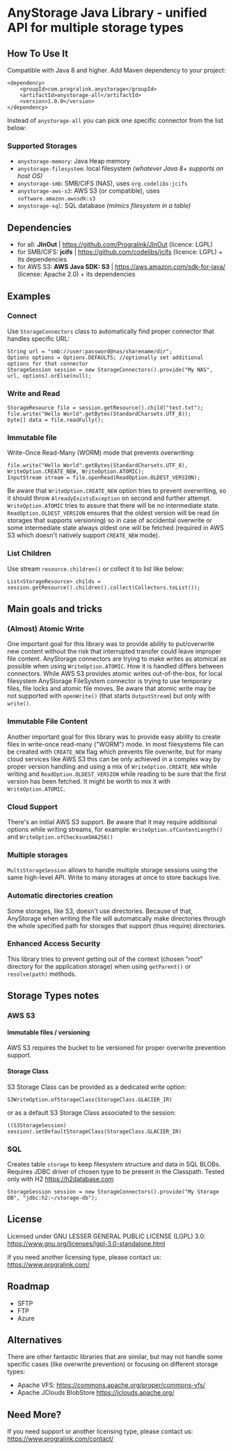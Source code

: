 # AnyStorage Java Library - unified API for multiple storage types


## How To Use It
Compatible with Java 8 and higher. Add Maven dependency to your project:
```
<dependency>
    <groupId>com.progralink.anystorage</groupId>
    <artifactId>anystorage-all</artifactId>
    <version>1.0.0</version>
</dependency>
```
Instead of `anystorage-all` you can pick one specific connector from the list below:


### Supported Storages
- `anystorage-memory`: Java Heap memory
- `anystorage-filesystem`: local filesystem *(whatever Java 8+ supports on host OS)*
- `anystorage-smb`: SMB/CIFS (NAS), uses `org.codelibs:jcifs`
- `anystorage-aws-s3`: AWS S3 (or compatible), uses `software.amazon.awssdk:s3`
- `anystorage-sql`: SQL database *(mimics filesystem in a table)*


## Dependencies
- for all: **JInOut** | https://github.com/Progralink/JInOut (licence: LGPL)
- for SMB/CIFS: **jcifs** | https://github.com/codelibs/jcifs (licence: LGPL) + its dependencies 
- for AWS S3: **AWS Java SDK: S3** | https://aws.amazon.com/sdk-for-java/ (license: Apache 2.0) + its dependencies 

## Examples

### Connect
Use `StorageConnectors` class to automatically find proper connector that handles specific URL: 
```
String url = "smb://user:password@nas/sharename/dir";
Options options = Options.DEFAULTS; //optionally set additional options for that connector
StorageSession session = new StorageConnectors().provide("My NAS", url, options).orElse(null);
```

### Write and Read
```
StorageResource file = session.getResource().child("test.txt");
file.write("Hello World".getBytes(StandardCharsets.UTF_8));
byte[] data = file.readFully();
```

### Immutable file
Write-Once Read-Many (WORM) mode that prevents overwriting:
```
file.write("Hello World".getBytes(StandardCharsets.UTF_8), WriteOption.CREATE_NEW, WriteOption.ATOMIC);
InputStream stream = file.openRead(ReadOption.OLDEST_VERSION);
``` 
Be aware that `WriteOption.CREATE_NEW` option tries to prevent overwriting, so it should throw `AlreadyExistsException` on second and further attempt. `WriteOption.ATOMIC` tries to assure that there will be no intermediate state. `ReadOption.OLDEST_VERSION` ensures that the oldest version will be read (in storages that supports versioning) so in case of accidental overwrite or some intermediate state always oldest one will be fetched (required in AWS S3 which doesn't natively support `CREATE_NEW` mode).  

### List Children
Use stream `resource.children()` or collect it to list like below:
```
List<StorageResource> childs = session.getResource().children().collect(Collectors.toList());
```


## Main goals and tricks

### (Almost) Atomic Write
One important goal for this library was to provide ability to put/overwrite new content without the risk that interrupted transfer could leave improper file content. AnyStorage connectors are trying to make writes as atomical as possible when using `WriteOption.ATOMIC`. How it is handled differs between connectors. While AWS S3 provides atomic writes out-of-the-box, for local filesystem AnyStorage FileSystem connector is trying to use temporary files, file locks and atomic file moves. Be aware that atomic write may be not supported with `openWrite()` (that starts `OutputStream`) but only with `write()`.    

### Immutable File Content
Another important goal for this library was to provide easy ability to create files in write-once read-many ("WORM") mode.
In most filesystems file can be created with `CREATE_NEW` flag which prevents file overwrite, but for many cloud services like AWS S3 this can be only achieved in a complex way by proper version handling and using a mix of `WriteOption.CREATE_NEW` while writing and `ReadOption.OLDEST_VERSION` while reading to be sure that the first version has been fetched. It might be worth to mix it with `WriteOption.ATOMIC`.

### Cloud Support
There's an initial AWS S3 support. Be aware that it may require additional options while writing streams, for example:
`WriteOption.ofContentLength()` and `WriteOption.ofChecksumSHA256()`

### Multiple storages
`MultiStorageSession` allows to handle multiple storage sessions using the same high-level API. Write to many storages at once to store backups live.

### Automatic directories creation
Some storages, like S3, doesn't use directories. Because of that, AnyStorage when writing the file will automatically make directories through the whole specified path for storages that support (thus require) directories. 

### Enhanced Access Security
This library tries to prevent getting out of the context (chosen "root" directory for the application storage) when using `getParent()` or `resolve(path)` methods.


## Storage Types notes

### AWS S3

#### Immutable files / versioning
AWS S3 requires the bucket to be versioned for proper overwrite prevention support.

#### Storage Class
S3 Storage Class can be provided as a dedicated write option:   
```
S3WriteOption.ofStorageClass(StorageClass.GLACIER_IR)
```
or as a default S3 Storage Class associated to the session:
```
((S3StorageSession) session).setDefaultStorageClass(StorageClass.GLACIER_IR)
```


### SQL
Creates table `storage` to keep filesystem structure and data in SQL BLOBs. Requires JDBC driver of chosen type to be present in the Classpath. Tested only with H2 https://h2database.com
```
StorageSession session = new StorageConnectors().provide("My Storage DB", "jdbc:h2:~/storage-db");
```


## License
Licensed under GNU LESSER GENERAL PUBLIC LICENSE (LGPL) 3.0: https://www.gnu.org/licenses/lgpl-3.0-standalone.html

If you need another licensing type, please contact us: https://www.progralink.com/


## Roadmap
- SFTP
- FTP
- Azure


## Alternatives
There are other fantastic libraries that are similar, but may not handle some specific cases (like overwrite prevention) or focusing on different storage types:
- Apache VFS: https://commons.apache.org/proper/commons-vfs/
- Apache JClouds BlobStore https://jclouds.apache.org/


## Need More?
If you need support or another licensing type, please contact us: https://www.progralink.com/contact/
